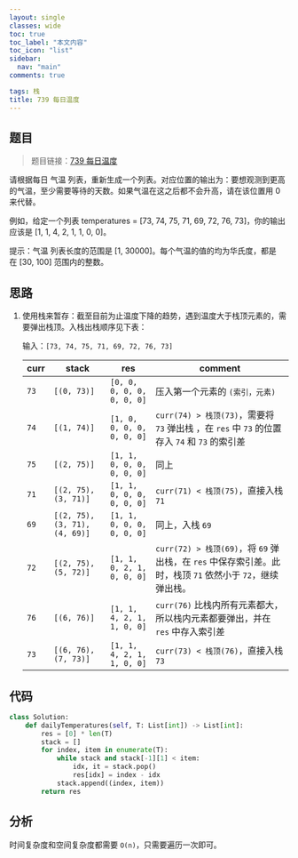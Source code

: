```yaml
---
layout: single
classes: wide
toc: true
toc_label: "本文内容"
toc_icon: "list"
sidebar:
  nav: "main"
comments: true

tags: 栈
title: 739 每日温度
---
```


## 题目

> 题目链接：[739 每日温度](https://leetcode-cn.com/problems/daily-temperatures/)


请根据每日 气温 列表，重新生成一个列表。对应位置的输出为：要想观测到更高的气温，至少需要等待的天数。如果气温在这之后都不会升高，请在该位置用 0 来代替。

例如，给定一个列表 temperatures = [73, 74, 75, 71, 69, 72, 76, 73]，你的输出应该是 [1, 1, 4, 2, 1, 1, 0, 0]。

提示：气温 列表长度的范围是 [1, 30000]。每个气温的值的均为华氏度，都是在 [30, 100] 范围内的整数。



## 思路 

1. 使用栈来暂存：截至目前为止温度下降的趋势，遇到温度大于栈顶元素的，需要弹出栈顶。入栈出栈顺序见下表：

    输入：`[73, 74, 75, 71, 69, 72, 76, 73]`

    | curr | stack                         | res                        | comment                                                                                                   |
    | ---- | ----------------------------- | -------------------------- | --------------------------------------------------------------------------------------------------------- |
    | `73` | `[(0, 73)]`                   | `[0, 0, 0, 0, 0, 0, 0, 0]` | 压入第一个元素的 `(索引，元素)`                                                                           |
    | `74` | `[(1, 74)]`                   | `[1, 0, 0, 0, 0, 0, 0, 0]` | `curr(74) > 栈顶(73)`，需要将 `73` 弹出栈 ，在 `res` 中 `73` 的位置存入 `74` 和 `73` 的索引差             |
    | `75` | `[(2, 75)]`                   | `[1, 1, 0, 0, 0, 0, 0, 0]` | 同上                                                                                                      |
    | `71` | `[(2, 75), (3, 71)]`          | `[1, 1, 0, 0, 0, 0, 0, 0]` | `curr(71) < 栈顶(75)`，直接入栈 `71`                                                                      |
    | `69` | `[(2, 75), (3, 71), (4, 69)]` | `[1, 1, 0, 0, 0, 0, 0, 0]` | 同上，入栈 `69`                                                                                           |
    | `72` | `[(2, 75), (5, 72)]`          | `[1, 1, 0, 2, 1, 0, 0, 0]` | `curr(72) > 栈顶(69)`，将 `69` 弹出栈，在 `res` 中保存索引差。此时，栈顶 `71` 依然小于 `72`，继续弹出栈。 |
    | `76` | `[(6, 76)]`                   | `[1, 1, 4, 2, 1, 1, 0, 0]` | `curr(76)` 比栈内所有元素都大，所以栈内元素都要弹出，并在 `res` 中存入索引差                              |
    | `73` | `[(6, 76), (7, 73)]`          | `[1, 1, 4, 2, 1, 1, 0, 0]` | `curr(73) < 栈顶(76)`，直接入栈 `73`                                                                      |

## 代码 

```python
class Solution:
    def dailyTemperatures(self, T: List[int]) -> List[int]:
        res = [0] * len(T)
        stack = []
        for index, item in enumerate(T):
            while stack and stack[-1][1] < item:
                idx, it = stack.pop()
                res[idx] = index - idx
            stack.append((index, item))
        return res
```

## 分析 

时间复杂度和空间复杂度都需要 `O(n)`，只需要遍历一次即可。